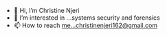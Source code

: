 - 👋 Hi, I’m Christine Njeri
- 👀 I’m interested in ...systems security and forensics
- 📫 How to reach me...christinenjeri162@gmail.com

<!---
Cnjerii/Cnjerii is a ✨ special ✨ repository because its `README.md` (this file) appears on your GitHub profile.
You can click the Preview link to take a look at your changes.
--->
